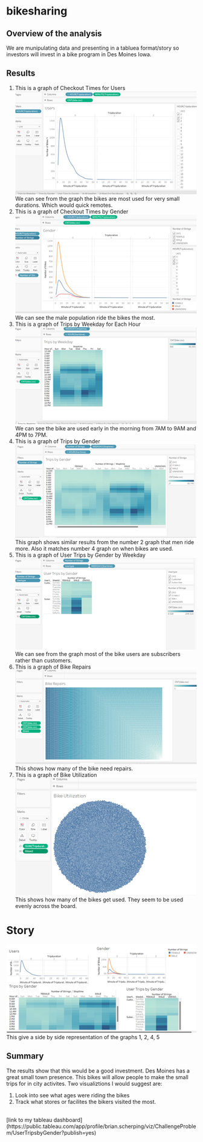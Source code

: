 # bikesharing
## Overview of the analysis
We are munipulating data and presenting in a tabluea format/story so investors will invest in a bike program in Des Moines Iowa.
## Results
1. This is a graph of Checkout Times for Users <br/>
![Pic1](Resources/Pic1.png)<br/>
We can see from the graph the bikes are most used for very small durations. Which would quick remotes. <br/>
2. This is a graph of Checkout Times by Gender <br/>
![Pic2](Resources/Pic2.png)<br/>
We can see the male population ride the bikes the most. <br/> 
3. This is a graph of Trips by Weekday for Each Hour <br/>
![Pic3](Resources/Pic3.png)<br/>
We can see the bike are used early in the morning from 7AM to 9AM and 4PM to 7PM. <br/>
4. This is a graph of Trips by Gender <br/>
![Pic4](Resources/Pic4.png)<br/>
This graph shows similar results from the number 2 graph that men ride more. Also it matches number 4 graph on when bikes are used. <br/>
5. This is a graph of User Trips by Gender by Weekday <br/>
![Pic5](Resources/Pic5.png)<br/>
We can see from the graph most of the bike users are subscribers rather than customers. <br/>
6. This is a graph of Bike Repairs <br/>
![bikerepair](Resources/bikerepair.png)<br/>
This shows how many of the bike need repairs.
7. This is a graph of Bike Utilization <br/>
![bikeutilization](Resources/bikeutilization.png)<br/>
This shows how many of the bikes get used. They seem to be used evenly across the board. <br/>
# Story 
![storypic](Resources/storypic.png)<br/>
This give a side by side representation of the graphs 1, 2, 4, 5

## Summary
The results show that this would be a good investment. Des Moines has a great small town presence. This bikes will allow people to make the small trips for in city activites.
Two visualiztions I would suggest are:
1. Look into see what ages were riding the bikes
2. Track what stores or facilites the bikers visited the most. 
<br/>
[link to my tableau dashboard](https://public.tableau.com/app/profile/brian.scherping/viz/ChallengeProblem/UserTripsbyGender?publish=yes)
